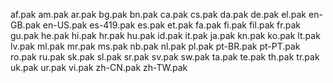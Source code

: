 af.pak
am.pak
ar.pak
bg.pak
bn.pak
ca.pak
cs.pak
da.pak
de.pak
el.pak
en-GB.pak
en-US.pak
es-419.pak
es.pak
et.pak
fa.pak
fi.pak
fil.pak
fr.pak
gu.pak
he.pak
hi.pak
hr.pak
hu.pak
id.pak
it.pak
ja.pak
kn.pak
ko.pak
lt.pak
lv.pak
ml.pak
mr.pak
ms.pak
nb.pak
nl.pak
pl.pak
pt-BR.pak
pt-PT.pak
ro.pak
ru.pak
sk.pak
sl.pak
sr.pak
sv.pak
sw.pak
ta.pak
te.pak
th.pak
tr.pak
uk.pak
ur.pak
vi.pak
zh-CN.pak
zh-TW.pak